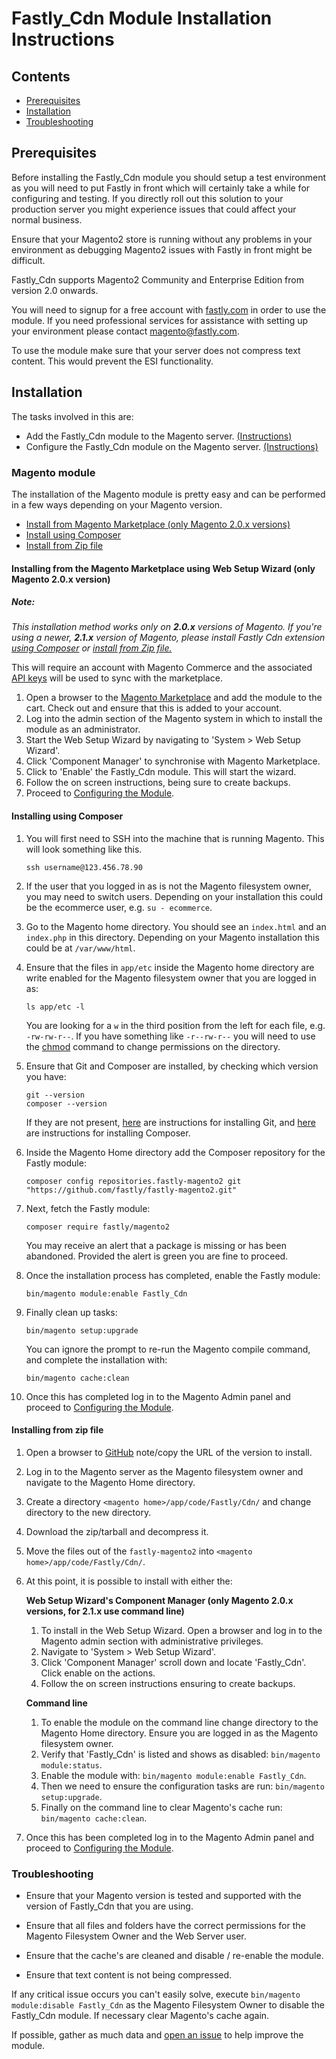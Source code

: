 # Fastly_Cdn Module Installation Instructions

## Contents

- [Prerequisites](#prerequisites)
- [Installation](#installation)
- [Troubleshooting](#troubleshooting)

## Prerequisites

Before installing the Fastly_Cdn module you should setup a
test environment as you will need to put Fastly in front which will certainly
take a while for configuring and testing. If you directly roll out this
solution to your production server you might experience issues that could
affect your normal business.

Ensure that your Magento2 store is running without any
problems in your environment as debugging Magento2 issues with Fastly in front
might be difficult.

Fastly_Cdn supports Magento2 Community and Enterprise Edition from version 2.0
onwards.

You will need to signup for a free account with [fastly.com](https://www.fastly.com/signup) in order to use the module. If you need professional services for assistance with setting up your environment please contact magento@fastly.com.

To use the module make sure that your server does not compress text content. This
would prevent the ESI functionality.

## Installation

The tasks involved in this are:

- Add the Fastly_Cdn module to the Magento server. [(Instructions)](#magento-module)
- Configure the Fastly_Cdn module on the Magento server. [(Instructions)](#configure-the-module)

### Magento module

The installation of the Magento module is pretty easy and can be performed in
a few ways depending on your Magento version.

- [Install from Magento Marketplace (only Magento 2.0.x versions)](#installing-from-the-magento-marketplace-using-web-setup-wizard)
- [Install using Composer](#installing-using-composer)
- [Install from Zip file](#installing-from-zip-file)

#### Installing from the Magento Marketplace using Web Setup Wizard (only Magento 2.0.x version)

##### Note:

_This installation method works only on **2.0.x** versions of Magento. If you're using a newer,
**2.1.x** version of Magento, please install Fastly Cdn extension [using Composer](#installing-using-composer) or
[install from Zip file.](#installing-from-zip-file)_

This will require an account with Magento Commerce and the associated
[API keys](http://devdocs.magento.com/guides/v2.0/install-gde/prereq/connect-auth.html)
will be used to sync with the marketplace.

1. Open a browser to the [Magento Marketplace](https://marketplace.magento.com/fastly-magento2.html)
   and add the module to the cart. Check out and ensure that this is added to
   your account.
1. Log into the admin section of the Magento system in which to install the
   module as an administrator.
1. Start the Web Setup Wizard by navigating to 'System > Web Setup Wizard'.
1. Click 'Component Manager' to synchronise with Magento Marketplace.
1. Click to 'Enable' the Fastly_Cdn module. This will start the wizard.
1. Follow the on screen instructions, being sure to create backups.
1. Proceed to [Configuring the Module](CONFIGURATION.md).

#### Installing using Composer

1. You will first need to SSH into the machine that is running Magento. This will look something like this.

    ```
    ssh username@123.456.78.90
    ```

2. If the user that you logged in as is not the Magento filesystem owner, you may need to switch users. Depending on your installation this could be the ecommerce user, e.g. `su - ecommerce`.

3. Go to the Magento home directory. You should see an `index.html` and an `index.php` in this directory. Depending on your Magento installation this could be at `/var/www/html`.

4. Ensure that the files in `app/etc` inside the Magento home directory are write enabled for the Magento filesystem owner that you are logged in as:

    ```
    ls app/etc -l
    ```

    You are looking for a `w` in the third position from the left for each file, e.g. `-rw-rw-r--`. If you have something like `-r--rw-r--` you will need to use the [chmod](https://en.wikipedia.org/wiki/Chmod) command to change permissions on the directory.

5. Ensure that Git and Composer are installed, by checking which version you have:

    ```
    git --version
    composer --version
    ```

    If they are not present, [here](https://git-scm.com/download/linux) are instructions for installing Git, and [here](https://getcomposer.org/download/) are instructions for installing Composer.

6. Inside the Magento Home directory add the Composer repository for the Fastly module:

    ```
    composer config repositories.fastly-magento2 git "https://github.com/fastly/fastly-magento2.git"
    ```

7. Next, fetch the Fastly module:

    ```
    composer require fastly/magento2
    ```

    You may receive an alert that a package is missing or has been abandoned. Provided the alert is green you are fine to proceed.

8. Once the installation process has completed, enable the Fastly module:

    ```
    bin/magento module:enable Fastly_Cdn
    ```

9. Finally clean up tasks:

    ```
    bin/magento setup:upgrade
    ```

    You can ignore the prompt to re-run the Magento compile command, and complete the installation with:

    ```
    bin/magento cache:clean
    ```

10. Once this has completed log in to the Magento Admin panel and proceed to
    [Configuring the Module](CONFIGURATION.md).

#### Installing from zip file

1. Open a browser to [GitHub](https://github.com/fastly/fastly-magento2/releases)
    note/copy the URL of the version to install.
1. Log in to the Magento server as the Magento filesystem owner and navigate to
    the Magento Home directory.
1. Create a directory `<magento home>/app/code/Fastly/Cdn/` and change directory
    to the new directory.
1. Download the zip/tarball and decompress it.
1. Move the files out of the `fastly-magento2` into
    `<magento home>/app/code/Fastly/Cdn/`.
4. At this point, it is possible to install with either the:

   **Web Setup Wizard's Component Manager (only Magento 2.0.x versions, for 2.1.x use command line)**
   1. To install in the Web Setup Wizard. Open a browser and log in to the Magento
       admin section with administrative privileges.
   1. Navigate to 'System > Web Setup Wizard'.
   1. Click 'Component Manager' scroll down and locate 'Fastly_Cdn'. Click enable
       on the actions.
   1. Follow the on screen instructions ensuring to create backups.

   **Command line**
      1. To enable the module on the command line change directory to the Magento
       Home directory. Ensure you are logged in as the Magento filesystem owner.
      1. Verify that 'Fastly_Cdn' is listed and shows as disabled: `bin/magento
       module:status`.
      1. Enable the module with: `bin/magento module:enable Fastly_Cdn`.
      1. Then we need to ensure the configuration tasks are run: `bin/magento
       setup:upgrade`.
      1. Finally on the command line to clear Magento's cache run: `bin/magento
       cache:clean`.

1. Once this has been completed log in to the Magento Admin panel and proceed
    to [Configuring the Module](CONFIGURATION.md).

### Troubleshooting

- Ensure that your Magento version is tested and supported with the version of
  Fastly_Cdn that you are using.

- Ensure that all files and folders have the correct permissions for the
  Magento Filesystem Owner and the Web Server user.

- Ensure that the cache's are cleaned and disable / re-enable the module.

- Ensure that text content is not being compressed.

If any critical issue occurs you can't easily solve, execute
`bin/magento module:disable Fastly_Cdn` as the Magento Filesystem Owner to
disable the Fastly_Cdn module. If necessary clear Magento's cache again.

If possible, gather as much data and [open an issue](OPENING-ISSUES.md) to
help improve the module.
